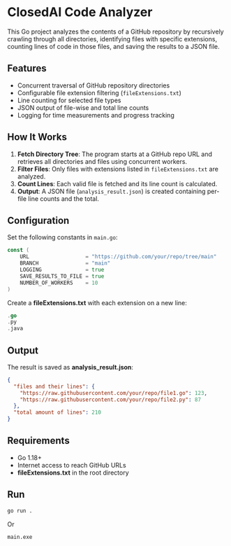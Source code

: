 # ClosedAI Code Analyzer

This Go project analyzes the contents of a GitHub repository by recursively crawling through all directories, identifying files with specific extensions, counting lines of code in those files, and saving the results to a JSON file.

## Features

- Concurrent traversal of GitHub repository directories
- Configurable file extension filtering (`fileExtensions.txt`)
- Line counting for selected file types
- JSON output of file-wise and total line counts
- Logging for time measurements and progress tracking

## How It Works

1. **Fetch Directory Tree**: The program starts at a GitHub repo URL and retrieves all directories and files using concurrent workers.
2. **Filter Files**: Only files with extensions listed in `fileExtensions.txt` are analyzed.
3. **Count Lines**: Each valid file is fetched and its line count is calculated.
4. **Output**: A JSON file (`analysis_result.json`) is created containing per-file line counts and the total.

## Configuration

Set the following constants in `main.go`:

```go
const (
	URL                  = "https://github.com/your/repo/tree/main"
	BRANCH               = "main"
	LOGGING              = true
	SAVE_RESULTS_TO_FILE = true
	NUMBER_OF_WORKERS    = 10
)
```

Create a **fileExtensions.txt** with each extension on a new line:

```go
.go
.py
.java
```

## Output

The result is saved as **analysis_result.json**:

```json
{
  "files and their lines": {
    "https://raw.githubusercontent.com/your/repo/file1.go": 123,
    "https://raw.githubusercontent.com/your/repo/file2.py": 87
  },
  "total amount of lines": 210
}
```

## Requirements

- Go 1.18+
- Internet access to reach GitHub URLs
- **fileExtensions.txt** in the root directory

## Run

```bash
go run .
```

Or

```bash
main.exe
```
